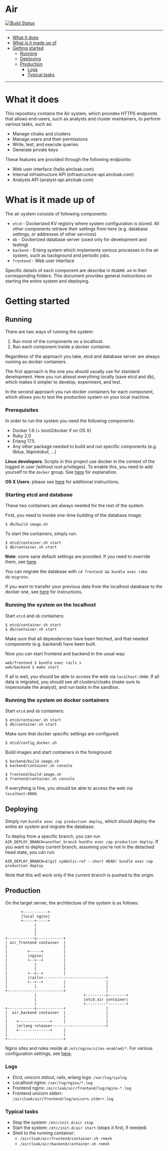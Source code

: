 Air
==========

[![Build
Status](https://magnum.travis-ci.com/Aircloak/web.svg?token=aFqD8qTNFV1Li4zdKtZw&branch=develop)](https://magnum.travis-ci.com/Aircloak/web)

----------------------

- [What it does](#what-it-does)
- [What is it made up of](#what-is-it-made-up-of)
- [Getting started](#getting-started)
    - [Running](#running)
    - [Deploying](#deploying)
    - [Production](#production)
      - [Logs](#logs)
      - [Typical tasks](#typical-tasks)

----------------------

# What it does

This repository contains the Air system, which provides HTTPS endpoints that allows end-users, such as analysts and cluster maintainers, to perform various tasks, such as:

- Manage cloaks and clusters
- Manage users and their permissions
- Write, test, and execute queries
- Generate private keys

These features are provided through the following endpoints:

- Web user interface (hello.aircloak.com)
- Internal infrastructure API (infrastructure-api.aircloak.com)
- Analysts API (analyst-api.aircloak.com)


# What is it made up of

The air system consists of following components:

- `etcd` - Dockerized KV registry where system configuration is stored. All other components retrieve their settings from here (e.g. database settings, or addresses of other services)
- `db` - Dockerized database server (used only for development and testing)
- `backend` - Erlang system which implements various processes in the air system, such as background and periodic jobs.
- `frontend` - Web user interface

Specific details of each component are describe in `README.md` in their corresponding folders. This document provides general instructions on starting the entire system and deploying.

# Getting started

## Running

There are two ways of running the system:

1. Run most of the components on a localhost.
2. Run each component inside a docker container.

Regardless of the approach you take, etcd and database server are always running as docker containers.

The first approach is the one you should usually use for standard development. Here you run almost everything locally (save etcd and db), which makes it simpler to develop, experiment, and test.

In the second approach you run docker containers for each component, which allows you to test the production system on your local machine.

### Prerequisites

In order to run the system you need the following components:

- Docker 1.6 (+ boot2docker if on OS X)
- Ruby 2.0
- Erlang 17.5
- Any other package needed to build and run specific components (e.g. liblua, libprotobuf, ...)

__Linux developers__: Scripts in this project use docker in the context of the logged in user (without root
privileges). To enable this, you need to add yourself to the `docker` group. See
[here](http://askubuntu.com/a/477554) for explanation.

__OS X Users__: please see [here](osx_setup.md) for additional instructions.


### Starting etcd and database

These two containers are always needed for the rest of the system.

First, you need to invoke one-time building of the database image:

```
$ db/build-image.sh
```

To start the containers, simply run:

```
$ etcd/container.sh start
$ db/container.sh start
```

__Note__: some sane default settings are provided. If you need to override them, see [here](etcd/README.md#overriding-settings).

You can migrate the database with `cd frontend && bundle exec rake db:migrate`.

If you want to transfer your previous data from the localhost database to the docker one, see [here](db/README.md#migrating-data) for instructions.

### Running the system on the localhost

Start `etcd` and `db` containers:

```
$ etcd/container.sh start
$ db/container.sh start
```

Make sure that all dependencies have been fetched, and that needed components (e.g. backend) have been built.

Now you can start frontend and backend in the usual way:

```
web/frontend $ bundle exec rails s
web/backend $ make start
```

If all is well, you should be able to access the web via `localhost:3000`. If all data is migrated, you should see all clusters/cloaks (make sure to impersonate the analyst), and run tasks in the sandbox.

### Running the system on docker containers

Start `etcd` and `db` containers:

```
$ etcd/container.sh start
$ db/container.sh start
```

Make sure that docker specific settings are configured:

```
$ etcd/config_docker.sh
```

Build images and start containers in the foreground:

```
$ backend/build-image.sh
$ backend/container.sh console

$ frontend/build-image.sh
$ frontend/container.sh console
```

If everything is fine, you should be able to access the web via `localhost:8080`.

## Deploying

Simply run `bundle exec cap production deploy`, which should deploy the entire air system and migrate the database.

To deploy from a specific branch, you can run `AIR_DEPLOY_BRANCH=another_branch bundle exec cap production deploy`.
If you want to deploy current branch, assuming you're not in the detached head state, you can run:

```
AIR_DEPLOY_BRANCH=$(git symbolic-ref --short HEAD) bundle exec cap production deploy
```

Note that this will work only if the current branch is pushed to the origin.

## Production

On the target server, the architecture of the system is as follows:

<!--- ASCII diagram made with http://asciiflow.com/ -->
```
       +-----------+
       |local nginx|
       +-----+-----+
             |
             |
             |
+------------v------------+
| air_frontend container  |
|                         |
|         +-----+         |
|         |nginx|         |
|         +--+--+         |
|            |            |
|            |            |
|         +--v--+         |
|         |rails+----------------------------+
|         +--+--+         |                  |
|            |            |                  |
+-------------------------+                  |
             |                     +---------v--------+
             |                     |etcd_air container|
             |                     +---------^--------+
+------------v------------+                  |
|  air_backend container  |                  |
|                         |                  |
|    +--------------+     |                  |
|    |erlang release+------------------------+
|    +--------------+     |
|                         |
+-------------------------+
```

Nginx sites and rules reside at `/etc/nginx/sites-enabled/*`.
For various configuration settings, see [here](etcd/README.md#production-settings).

### Logs

- Etcd, unicorn stdout, rails, erlang logs: `/var/log/syslog`
- Localhost nginx: `/var/log/nginx/*.log`
- Frontend nginx: `/aircloak/air/frontend/log/nginx-*.log`
- Frontend unicorn stderr: `/aircloak/air/frontend/log/unicorn.stderr.log`

### Typical tasks

- Stop the system: `/etc/init.d/air stop`
- Start the system: `/etc/init.d/air start` (stops it first, if needed)
- Shell to the running container:
    - `/aircloak/air/frontend/container.sh remsh`
    - `/aircloak/air/backend/container.sh remsh`
